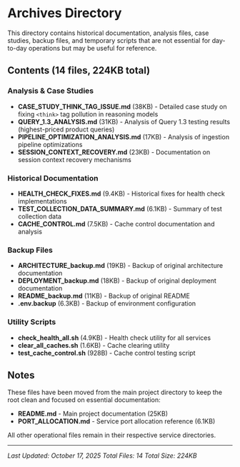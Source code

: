 # Archives Directory

This directory contains historical documentation, analysis files, case studies, backup files, and temporary scripts that are not essential for day-to-day operations but may be useful for reference.

## Contents (14 files, 224KB total)

### Analysis & Case Studies
- **CASE_STUDY_THINK_TAG_ISSUE.md** (38KB) - Detailed case study on fixing `<think>` tag pollution in reasoning models
- **QUERY_1.3_ANALYSIS.md** (31KB) - Analysis of Query 1.3 testing results (highest-priced product queries)
- **PIPELINE_OPTIMIZATION_ANALYSIS.md** (17KB) - Analysis of ingestion pipeline optimizations
- **SESSION_CONTEXT_RECOVERY.md** (23KB) - Documentation on session context recovery mechanisms

### Historical Documentation
- **HEALTH_CHECK_FIXES.md** (9.4KB) - Historical fixes for health check implementations
- **TEST_COLLECTION_DATA_SUMMARY.md** (6.1KB) - Summary of test collection data
- **CACHE_CONTROL.md** (7.5KB) - Cache control documentation and analysis

### Backup Files
- **ARCHITECTURE_backup.md** (19KB) - Backup of original architecture documentation
- **DEPLOYMENT_backup.md** (18KB) - Backup of original deployment documentation
- **README_backup.md** (11KB) - Backup of original README
- **.env.backup** (6.3KB) - Backup of environment configuration

### Utility Scripts
- **check_health_all.sh** (4.9KB) - Health check utility for all services
- **clear_all_caches.sh** (1.6KB) - Cache clearing utility
- **test_cache_control.sh** (928B) - Cache control testing script

## Notes

These files have been moved from the main project directory to keep the root clean and focused on essential documentation:
- **README.md** - Main project documentation (25KB)
- **PORT_ALLOCATION.md** - Service port allocation reference (6.1KB)

All other operational files remain in their respective service directories.

---

*Last Updated: October 17, 2025*
*Total Files: 14*
*Total Size: 224KB*

